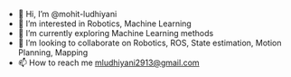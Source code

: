 - 👋 Hi, I’m @mohit-ludhiyani
- 👀 I’m interested in Robotics, Machine Learning
- 🌱 I’m currently exploring Machine Learning methods
- 💞️ I’m looking to collaborate on Robotics, ROS, State estimation, Motion Planning, Mapping
- 📫 How to reach me mludhiyani2913@gmail.com

<!---
mohit-ludhiyani/mohit-ludhiyani is a ✨ special ✨ repository because its `README.md` (this file) appears on your GitHub profile.
You can click the Preview link to take a look at your changes.
--->
